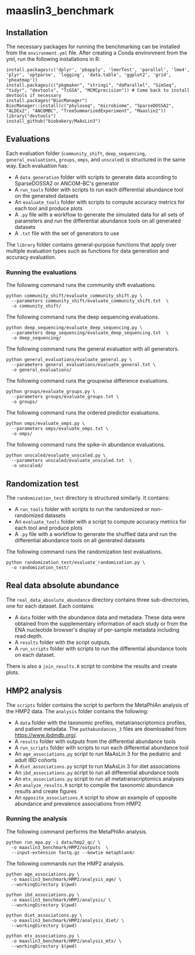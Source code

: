 # maaslin3_benchmark

## Installation

The necessary packages for running the benchmarking can be installed from the `environment.yml` file. After creating a Conda environment from the yml, run the following installations in R:

```
install.packages(c('dplyr', 'pbapply', 'lmerTest', 'parallel', 'lme4', 'plyr', 'optparse', 'logging', 'data.table', 'ggplot2', 'grid', 'pheatmap'))
install.packages(c("pkgmaker", "stringi", "doParallel", "SimSeq", "tidyr", "devtools", "TcGSA", "MCMCprecision")) # Come back to install devtools if necessary
install.packages("BiocManager")
BiocManager::install(c("phyloseq", "microbiome", "SparseDOSSA2", "ALDEx2", "ANCOMBC", "TreeSummarizedExperiment", "Maaslin2"))
library("devtools")
install_github("biobakery/MaAsLin3")
```

## Evaluations

Each evaluation folder (`community_shift`, `deep_sequencing`, `general_evaluations`, `groups`, `omps`, and `unscaled`) is structured in the same way. Each evaluation has:
- A `data_generation` folder with scripts to generate data according to SparseDOSSA2 or ANCOM-BC's generator
- A `run_tools` folder with scripts to run each differential abundance tool on the generated datasets
- An `evaluate_tools` folder with scripts to compute accuracy metrics for each tool and produce plots
- A `.py` file with a workflow to generate the simulated data for all sets of parameters and run the differential abundance tools on all generated datasets
- A `.txt` file with the set of generators to use

The `library` folder contains general-purpose functions that apply over multiple evaluation types such as functions for data generation and accuracy evaluation.

### Running the evaluations

The following command runs the community shift evaluations.
```
python community_shift/evaluate_community_shift.py \
  --parameters community_shift/evaluate_community_shift.txt  \
  -o community_shift/
```

The following command runs the deep sequencing evaluations.
```
python deep_sequencing/evaluate_deep_sequencing.py \
  --parameters deep_sequencing/evaluate_deep_sequencing.txt  \
  -o deep_sequencing/
```

The following command runs the general evaluation with all generators.
```
python general_evaluations/evaluate_general.py \
  --parameters general_evaluations/evaluate_general.txt \
  -o general_evaluations/
```

The following command runs the groupwise difference evaluations.
```
python groups/evaluate_groups.py \
  --parameters groups/evaluate_groups.txt \
  -o groups/
```

The following command runs the ordered predictor evaluations.
```
python omps/evaluate_omps.py \
  --parameters omps/evaluate_omps.txt \
  -o omps/
```

The following command runs the spike-in abundance evaluations.
```
python unscaled/evaluate_unscaled.py \
  --parameters unscaled/evaluate_unscaled.txt  \
  -o unscaled/
```

## Randomization test

The `randomization_test` directory is structured similarly. It contains:
- A `run_tools` folder with scripts to run the randomized or non-randomized datasets
- An `evaluate_tools` folder with a script to compute accuracy metrics for each tool and produce plots
- A `.py` file with a workflow to generate the shuffled data and run the differential abundance tools on all generated datasets

The following command runs the randomization test evaluations.
```
python randomization_test/evaluate_randomization.py \
  -o randomization_test/
```

## Real data absolute abundance

The `real_data_absolute_abundance` directory contains three sub-directories, one for each dataset. Each contains:
- A `data` folder with the abundance data and metadata. These data were obtained from the supplementary information of each study or from the ENA nucleotide browser's display of per-sample metadata including read depth.
- A `results` folder with the script outputs.
- A `run_scripts` folder with scripts to run the differential abundance tools on each dataset.

There is also a `join_results.R` script to combine the results and create plots.

## HMP2 analysis

The `scripts` folder contains the script to perform the MetaPhlAn analysis of the HMP2 data. The `analysis` folder contains the following:
- A `data` folder with the taxonomic profiles, metatranscriptomics profiles, and patient metadata. The `pathabundances_3` files are downloaded from https://www.ibdmdb.org/.
- A `results` folder with outputs from the differential abundance tools
- A `run_scripts` folder with scripts to run each differential abundance tool
- An `age_associations.py` script to run MaAsLin 3 for the pediatric and adult IBD cohorts
- A `diet_associations.py` script to run MaAsLin 3 for diet associations
- An `ibd_associations.py` script to run all differential abundance tools
- An `mtx_associations.py` script to run all metatranscriptomics analyses
- An `analyze_results.R` script to compile the taxonomic abundance results and create figures
- An `opposite_associations.R` script to show an example of opposite abundance and prevalence associations from HMP2

### Running the analysis

The following command performs the MetaPhlAn analysis.
```
python run_mpa.py -i data/hmp2_qc/ \
  -o maaslin3_benchmark/HMP2/outputs  \
  --input-extension fastq.gz --bowtie metaphlan4/
```

The following commands run the HMP2 analysis.
```
python age_associations.py \
  -o maaslin3_benchmark/HMP2/analysis_age/ \
  --workingDirectory $(pwd)

python ibd_associations.py \
  -o maaslin3_benchmark/HMP2/analysis/ \
  --workingDirectory $(pwd)

python diet_associations.py \
  -o maaslin3_benchmark/HMP2/analysis_diet/ \
  --workingDirectory $(pwd)
  
python mtx_associations.py \
  -o maaslin3_benchmark/HMP2/analysis_mtx/ \
  --workingDirectory $(pwd)
```
